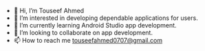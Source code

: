 - 👋 Hi, I’m Touseef Ahmed
- 👀 I’m interested in developing dependable applications for users.
- 🌱 I’m currently learning Android Studio app development.
- 💞️ I’m looking to collaborate on app development.
- 📫 How to reach me touseefahmed0707@gmail.com

<!---
touseef0707/touseef0707 is a ✨ special ✨ repository because its `README.md` (this file) appears on your GitHub profile.
You can click the Preview link to take a look at your changes.
--->
